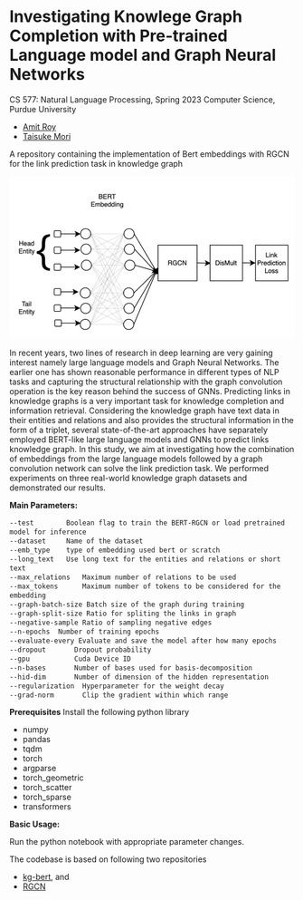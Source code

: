 # Investigating Knowlege Graph  Completion with Pre-trained Language model and Graph Neural Networks

CS 577: Natural Language Processing, Spring 2023
Computer Science, Purdue University 

* [Amit Roy](https://amitroy7781.github.io/)
* [Taisuke Mori](https://github.com/umami1111)



A repository containing the implementation of Bert embeddings with RGCN for the link prediction task in knowledge graph

<img src="bert_rgcn.png" width="600">



In recent years, two lines of research in deep learning are very gaining interest namely large language models and Graph Neural Networks. The earlier one has shown reasonable performance in different types of NLP tasks and capturing the structural relationship with the graph convolution operation is the key reason behind the success of GNNs. Predicting links in knowledge graphs is a very important task for knowledge completion and information retrieval. Considering the knowledge graph have text data in their entities and relations and also provides the structural information in the form of a triplet, several state-of-the-art approaches have separately employed BERT-like large language models and GNNs to predict links knowledge graph. In this study, we aim at investigating how the combination of embeddings from the large language models followed by a graph convolution network can solve the link prediction task. We performed experiments on three real-world knowledge graph datasets and demonstrated our results.


**Main Parameters:**

```
--test        Boolean flag to train the BERT-RGCN or load pretrained model for inference
--dataset     Name of the dataset
--emb_type    type of embedding used bert or scratch
--long_text   Use long text for the entities and relations or short text
--max_relations   Maximum number of relations to be used
--max_tokens      Maximum number of tokens to be considered for the embedding
--graph-batch-size Batch size of the graph during training
--graph-split-size Ratio for spliting the links in graph 
--negative-sample Ratio of sampling negative edges
--n-epochs  Number of training epochs
--evaluate-every Evaluate and save the model after how many epochs
--dropout       Dropout probability
--gpu           Cuda Device ID
--n-bases       Number of bases used for basis-decomposition
--hid-dim       Number of dimension of the hidden representation
--regularization  Hyperparameter for the weight decay
--grad-norm       Clip the gradient within which range
```

**Prerequisites**
Install the following python library
 
* numpy
* pandas
* tqdm
* torch
* argparse
* torch_geometric
* torch_scatter
* torch_sparse
* transformers

**Basic Usage:**

Run the python notebook with appropriate parameter changes.

The codebase is based on following two repositories
* [kg-bert](https://github.com/yao8839836/kg-bert), and
* [RGCN](https://github.com/JinheonBaek/RGCN)
